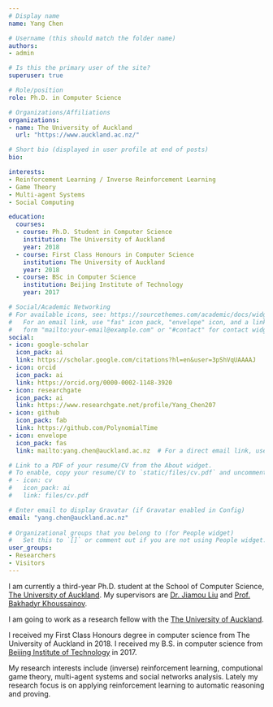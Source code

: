 ```yaml
---
# Display name
name: Yang Chen

# Username (this should match the folder name)
authors:
- admin

# Is this the primary user of the site?
superuser: true

# Role/position
role: Ph.D. in Computer Science

# Organizations/Affiliations
organizations:
- name: The University of Auckland
  url: "https://www.auckland.ac.nz/"

# Short bio (displayed in user profile at end of posts)
bio:

interests:
- Reinforcement Learning / Inverse Reinforcement Learning
- Game Theory
- Multi-agent Systems
- Social Computing

education:
  courses:
  - course: Ph.D. Student in Computer Science
    institution: The University of Auckland
    year: 2018
  - course: First Class Honours in Computer Science
    institution: The University of Auckland
    year: 2018
  - course: BSc in Computer Science
    institution: Beijing Institute of Technology
    year: 2017

# Social/Academic Networking
# For available icons, see: https://sourcethemes.com/academic/docs/widgets/#icons
#   For an email link, use "fas" icon pack, "envelope" icon, and a link in the
#   form "mailto:your-email@example.com" or "#contact" for contact widget.
social:
- icon: google-scholar
  icon_pack: ai
  link: https://scholar.google.com/citations?hl=en&user=3pShVqUAAAAJ
- icon: orcid
  icon_pack: ai
  link: https://orcid.org/0000-0002-1148-3920
- icon: researchgate
  icon_pack: ai
  link: https://www.researchgate.net/profile/Yang_Chen207
- icon: github
  icon_pack: fab
  link: https://github.com/PolynomialTime
- icon: envelope
  icon_pack: fas
  link: mailto:yang.chen@auckland.ac.nz  # For a direct email link, use "mailto:test@example.org".

# Link to a PDF of your resume/CV from the About widget.
# To enable, copy your resume/CV to `static/files/cv.pdf` and uncomment the lines below.  
# - icon: cv
#   icon_pack: ai
#   link: files/cv.pdf

# Enter email to display Gravatar (if Gravatar enabled in Config)
email: "yang.chen@auckland.ac.nz"
  
# Organizational groups that you belong to (for People widget)
#   Set this to `[]` or comment out if you are not using People widget.  
user_groups:
- Researchers
- Visitors
--- 
```


I am currently a third-year Ph.D. student at the School of Computer Science, [The University of Auckland](https://www.auckland.ac.nz/). My supervisors are [Dr. Jiamou Liu](https://www.liuailab.org/) and [Prof. Bakhadyr Khoussainov](https://www.cs.auckland.ac.nz/~bmk/).

I am going to work as a research fellow with the [The University of Auckland](https://www.auckland.ac.nz/). 

I received my First Class Honours degree in computer science from The University of Auckland in 2018. I received my B.S. in computer science from [Beijing Institute of Technology](http://www.bit.edu.cn/index.htm) in 2017.

My research interests include (inverse) reinforcement learning, computional game theory, multi-agent systems and social networks analysis. Lately my research focus is on applying reinforcement learning to automatic reasoning and proving.
